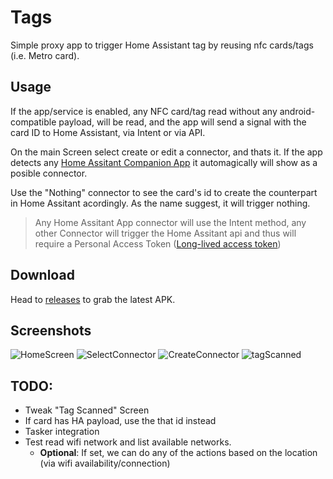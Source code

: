 # Tags
Simple proxy app to trigger Home Assistant tag by reusing nfc cards/tags (i.e. Metro card).

## Usage
If the app/service is enabled, any NFC card/tag read without any android-compatible payload, will be read, and the app will send a signal with the card ID to Home Assistant, via Intent or via API.

On the main Screen select create or edit a connector, and thats it. If the app detects any [Home Assitant Companion App](https://companion.home-assistant.io) it automagically will show as a posible connector.

Use the "Nothing" connector to see the card's id to create the counterpart in Home Assitant acordingly. As the name suggest, it will trigger nothing.

> Any Home Assitant App connector will use the Intent method, any other Connector will trigger the Home Assitant api and thus will require a Personal Access Token ([Long-lived access token](https://developers.home-assistant.io/docs/auth_api/#long-lived-access-token))

## Download
Head to [releases](https://github.com/hkfuertes/nfc_ha_tags/releases) to grab the latest APK.


## Screenshots
![HomeScreen](images/home_screen.jpg)
![SelectConnector](images/select_connector.jpg)
![CreateConnector](images/create_connector.jpg)
![tagScanned](images/tag_scanned.jpg)

## TODO:
- Tweak "Tag Scanned" Screen
- If card has HA payload, use the that id instead
- Tasker integration
- Test read wifi network and list available networks.
  - **Optional**: If set, we can do any of the actions based on the location (via wifi availability/connection)
